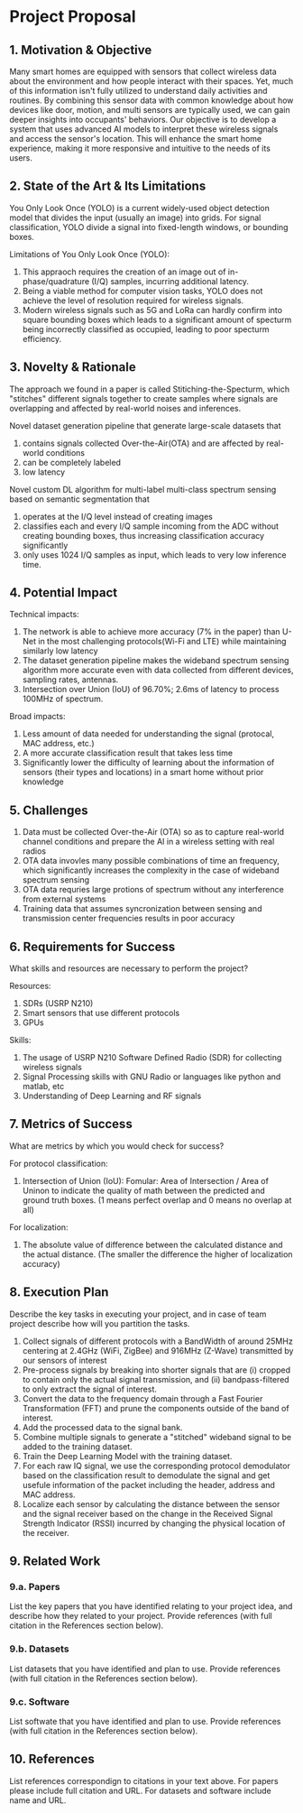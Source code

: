 # Project Proposal

## 1. Motivation & Objective

Many smart homes are equipped with sensors that collect wireless data about the environment and how people interact with their spaces. Yet, much of this information isn't fully utilized to understand daily activities and routines. By combining this sensor data with common knowledge about how devices like door, motion, and multi sensors are typically used, we can gain deeper insights into occupants' behaviors. Our objective is to develop a system that uses advanced AI models to interpret these wireless signals and access the sensor's location. This will enhance the smart home experience, making it more responsive and intuitive to the needs of its users.

## 2. State of the Art & Its Limitations

You Only Look Once (YOLO) is a current widely-used object detection model that divides the input (usually an image) into grids. For signal classification, YOLO divide a signal into fixed-length windows, or bounding boxes. 

Limitations of You Only Look Once (YOLO):
1. This appraoch requires the creation of an image out of in-phase/quadrature (I/Q) samples, incurring additional latency. 
2. Being a viable method for computer vision tasks, YOLO does not achieve the level of resolution required for wireless signals.
3. Modern wireless signals such as 5G and LoRa can hardly confirm into square bounding boxes which leads to a significant amount of specturm being incorrectly classified as occupied, leading to poor specturm efficiency.


## 3. Novelty & Rationale

The approach we found in a paper is called Stitiching-the-Specturm, which "stitches" different signals together to create samples where signals are overlapping and affected by real-world noises and inferences.

Novel dataset generation pipeline that generate large-scale datasets that 
1. contains signals collected Over-the-Air(OTA) and are affected by real-world conditions
2. can be completely labeled
3. low latency 

Novel custom DL algorithm for multi-label multi-class spectrum sensing based on semantic segmentation that
1. operates at the I/Q level instead of creating images
2. classifies each and every I/Q sample incoming from the ADC without creating bounding boxes, thus increasing classification accuracy significantly
3. only uses 1024 I/Q samples as input, which leads to very low inference time.

## 4. Potential Impact

Technical impacts:
1. The network is able to achieve more accuracy (7% in the paper) than U-Net in the most challenging protocols(Wi-Fi and LTE) while maintaining similarly low latency
2. The dataset generation pipeline makes the wideband spectrum sensing algorithm more accurate even with data collected from different devices, sampling rates, antennas.
3. Intersection over Union (IoU) of 96.70%; 2.6ms of latency to process 100MHz of spectrum.

Broad impacts:
1. Less amount of data needed for understanding the signal (protocal, MAC address, etc.)
2. A more accurate classification result that takes less time
3. Significantly lower the difficulty of learning about the information of sensors (their types and locations) in a smart home without prior knowledge

## 5. Challenges

1. Data must be collected Over-the-Air (OTA) so as to capture real-world channel conditions and prepare the AI in a wireless setting with real radios
2. OTA data invovles many possible combinations of time an frequency, which significantly increases the complexity  in the case of wideband spectrum sensing
3. OTA data requries large protions of spectrum without any interference from external systems
4. Training data that assumes syncronization between sensing and transmission center frequencies results in poor accuracy

## 6. Requirements for Success

What skills and resources are necessary to perform the project?

Resources:
1. SDRs (USRP N210)
2. Smart sensors that use different protocols
3. GPUs
   
Skills:
1. The usage of USRP N210 Software Defined Radio (SDR) for collecting wireless signals
2. Signal Processing skills with GNU Radio or languages like python and matlab, etc
3. Understanding of Deep Learning and RF signals

## 7. Metrics of Success

What are metrics by which you would check for success?

For protocol classification:
1. Intersection of Union (IoU): Fomular: Area of Intersection / Area of Uninon to indicate the quality of math between the predicted and ground truth boxes. (1 means perfect overlap and 0 means no overlap at all)

For localization:
1. The absolute value of difference between the calculated distance and the actual distance. (The smaller the difference the higher of localization accuracy)


## 8. Execution Plan

Describe the key tasks in executing your project, and in case of team project describe how will you partition the tasks.

1. Collect signals of different protocols with a BandWidth of around 25MHz centering at 2.4GHz (WiFi, ZigBee) and 916MHz (Z-Wave) transmitted by our sensors of interest
2. Pre-process signals by breaking into shorter signals that are (i) cropped to contain only the actual signal transmission, and (ii) bandpass-filtered to only extract the signal of interest.
3. Convert the data to the frequency domain through a Fast Fourier Transformation (FFT) and prune the components outside of the band of interest.
4. Add the processed data to the signal bank.
5. Combine multiple signals to generate a "stitched" wideband signal to be added to the training dataset.
6. Train the Deep Learning Model with the training dataset.
7. For each raw IQ signal, we use the corresponding protocol demodulator based on the classification result to demodulate the signal and get usefule information of the packet including the header, address and MAC address.
8. Localize each sensor by calculating the distance between the sensor and the signal receiver based on the change in the Received Signal Strength Indicator (RSSI) incurred by changing the physical location of the receiver.

## 9. Related Work

### 9.a. Papers

List the key papers that you have identified relating to your project idea, and describe how they related to your project. Provide references (with full citation in the References section below).

### 9.b. Datasets

List datasets that you have identified and plan to use. Provide references (with full citation in the References section below).

### 9.c. Software

List softwate that you have identified and plan to use. Provide references (with full citation in the References section below).

## 10. References

List references correspondign to citations in your text above. For papers please include full citation and URL. For datasets and software include name and URL.
